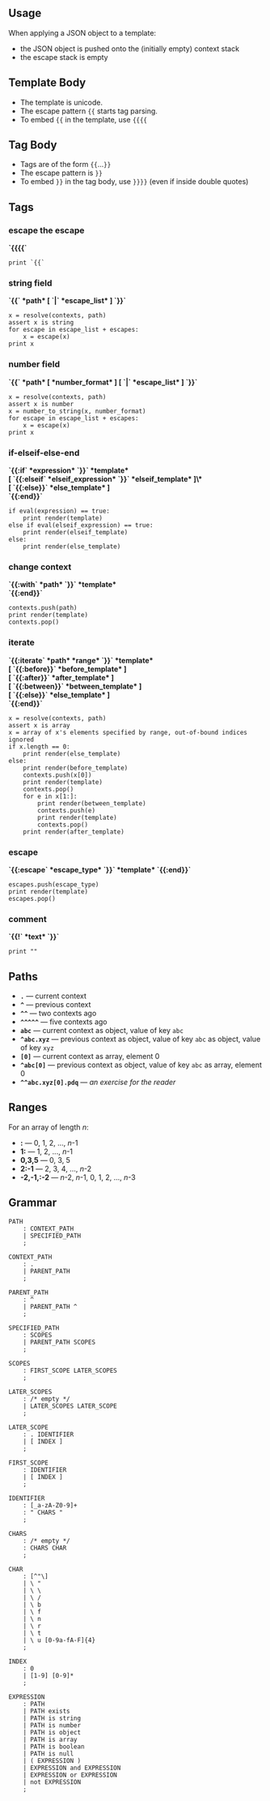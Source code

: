 ## Usage

When applying a JSON object to a template:

* the JSON object is pushed onto the (initially empty) context stack
* the escape stack is empty

## Template Body

* The template is unicode.
* The escape pattern `{{` starts tag parsing.
* To embed `{{` in the template, use `{{{{`

## Tag Body

* Tags are of the form `{{`...`}}`
* The escape pattern is `}}`
* To embed `}}` in the tag body, use `}}}}` (even if inside double quotes)

## Tags

### escape the escape

<b>
`{{{{`
</b>

    print `{{`

### string field

<b>
`{{` *path* [ `|` *escape_list* ] `}}`
</b>

    x = resolve(contexts, path)
    assert x is string
    for escape in escape_list + escapes:
        x = escape(x)
    print x

### number field

<b>
`{{` *path* [ *number_format* ] [ `|` *escape_list* ] `}}`
</b>

    x = resolve(contexts, path)
    assert x is number
    x = number_to_string(x, number_format)
    for escape in escape_list + escapes:
        x = escape(x)
    print x


### if-elseif-else-end

<b>
`{{:if` *expression* `}}` *template* <br>
[ `{{:elseif` *elseif_expression* `}}` *elseif_template* ]\*<br>
[ `{{:else}}` *else_template* ]<br>
`{{:end}}`
</b>

    if eval(expression) == true:
        print render(template)
    else if eval(elseif_expression) == true:
        print render(elseif_template)
    else:
        print render(else_template)


### change context

<b>
`{{:with` *path* `}}` *template*<br>
`{{:end}}`
</b>

    contexts.push(path)
    print render(template)
    contexts.pop()


### iterate

<b>
`{{:iterate` *path* *range* `}}` *template*<br>
[ `{{:before}}` *before_template* ]<br>
[ `{{:after}}` *after_template* ]<br>
[ `{{:between}}` *between_template* ]<br>
[ `{{:else}}` *else_template* ]<br>
`{{:end}}`
</b>

    x = resolve(contexts, path)
    assert x is array
    x = array of x's elements specified by range, out-of-bound indices ignored
    if x.length == 0:
        print render(else_template)
    else:
        print render(before_template)
        contexts.push(x[0])
        print render(template)
        contexts.pop()
        for e in x[1:]:
            print render(between_template)
            contexts.push(e)
            print render(template)
            contexts.pop()
        print render(after_template)


### escape

<b>
`{{:escape` *escape_type* `}}` *template* `{{:end}}`
</b>

    escapes.push(escape_type)
    print render(template)
    escapes.pop()


### comment

<b>
`{{!` *text* `}}`
</b>

    print ""


## Paths

* **`.`** &mdash; current context
* **`^`** &mdash; previous context
* **`^^`** &mdash; two contexts ago
* **`^^^^^`** &mdash; five contexts ago
* **`abc`** &mdash; current context as object, value of key `abc`
* **`^abc.xyz`** &mdash; previous context as object, value of key `abc` as object, value of key `xyz`
* **`[0]`** &mdash; current context as array, element 0
* **`^abc[0]`** &mdash; previous context as object, value of key `abc` as array, element 0
* **`^^abc.xyz[0].pdq`** &mdash; *an exercise for the reader*


## Ranges

For an array of length *n*:

* **:** &mdash; 0, 1, 2, ..., *n*-1
* **1:** &mdash; 1, 2, ..., *n*-1
* **0,3,5** &mdash; 0, 3, 5
* **2:-1** &mdash; 2, 3, 4, ..., *n*-2
* **-2,-1,:-2** &mdash; *n*-2, *n*-1, 0, 1, 2, ..., *n*-3

## Grammar

    PATH
        : CONTEXT_PATH
        | SPECIFIED_PATH
        ;

    CONTEXT_PATH
        : .
        | PARENT_PATH
        ;

    PARENT_PATH
        : ^
        | PARENT_PATH ^
        ;

    SPECIFIED_PATH
        : SCOPES
        | PARENT_PATH SCOPES
        ;

    SCOPES
        : FIRST_SCOPE LATER_SCOPES
        ;

    LATER_SCOPES
        : /* empty */
        | LATER_SCOPES LATER_SCOPE
        ;

    LATER_SCOPE
        : . IDENTIFIER
        | [ INDEX ]
        ;

    FIRST_SCOPE
        : IDENTIFIER
        | [ INDEX ]
        ;

    IDENTIFIER
        : [_a-zA-Z0-9]+
        : " CHARS "
        ;

    CHARS
        : /* empty */
        : CHARS CHAR
        ;

    CHAR
        : [^"\]
        | \ "
        | \ \
        | \ /
        | \ b
        | \ f
        | \ n
        | \ r
        | \ t
        | \ u [0-9a-fA-F]{4}
        ;

    INDEX
        : 0
        | [1-9] [0-9]*
        ;

    EXPRESSION
        : PATH
        | PATH exists
        | PATH is string
        | PATH is number
        | PATH is object
        | PATH is array
        | PATH is boolean
        | PATH is null
        | ( EXPRESSION )
        | EXPRESSION and EXPRESSION
        | EXPRESSION or EXPRESSION
        | not EXPRESSION
        ;

